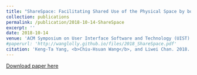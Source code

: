 ```yaml
---
title: "ShareSpace: Facilitating Shared Use of the Physical Space by both VR Head-Mounted Display and External Users"
collection: publications
permalink: /publication/2018-10-14-ShareSpace
excerpt: ''
date: 2018-10-14
venue: 'ACM Symposium on User Interface Software and Technology (UIST) 2018'
#paperurl: 'http://wanglolly.github.io/files/2018_ShareSpace.pdf'
citation: 'Keng-Ta Yang, <b>Chiu-Hsuan Wang</b>, and Liwei Chan. 2018. ShareSpace: Facilitating Shared Use of the Physical Space by both VR Head-Mounted Display and External Users. In Proceedings of the 31st Annual ACM Symposium on User Interface Software and Technology (UIST ’18). Association for Computing Machinery, New York, NY, USA, 499–509. '
---
```


[Download paper here](http://wanglolly.github.io/files/2018_ShareSpace.pdf)